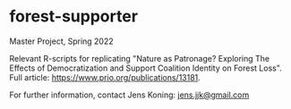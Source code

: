 # forest-supporter
Master Project, Spring 2022

Relevant R-scripts for replicating "Nature as Patronage?
Exploring The Effects of Democratization and Support Coalition Identity on Forest Loss". Full article: https://www.prio.org/publications/13181.

For further information, contact Jens Koning:
jens.jjk@gmail.com


